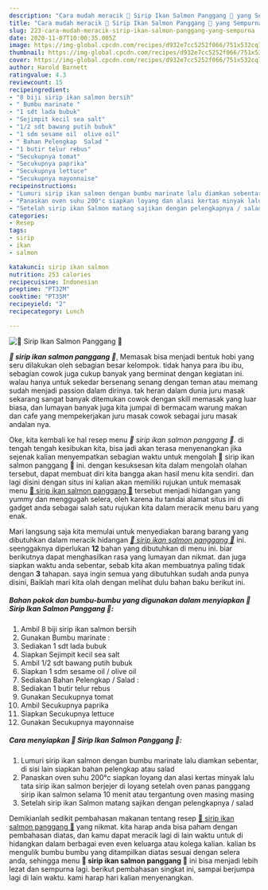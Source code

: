 ```yaml
---
description: "Cara mudah meracik 💢 Sirip Ikan Salmon Panggang 💢 yang Sempurna"
title: "Cara mudah meracik 💢 Sirip Ikan Salmon Panggang 💢 yang Sempurna"
slug: 223-cara-mudah-meracik-sirip-ikan-salmon-panggang-yang-sempurna
date: 2020-11-07T10:00:35.005Z
image: https://img-global.cpcdn.com/recipes/d932e7cc5252f066/751x532cq70/💢-sirip-ikan-salmon-panggang-💢-foto-resep-utama.jpg
thumbnail: https://img-global.cpcdn.com/recipes/d932e7cc5252f066/751x532cq70/💢-sirip-ikan-salmon-panggang-💢-foto-resep-utama.jpg
cover: https://img-global.cpcdn.com/recipes/d932e7cc5252f066/751x532cq70/💢-sirip-ikan-salmon-panggang-💢-foto-resep-utama.jpg
author: Harold Barnett
ratingvalue: 4.3
reviewcount: 15
recipeingredient:
- "8 biji sirip ikan salmon bersih"
- " Bumbu marinate "
- "1 sdt lada bubuk"
- "Sejimpit kecil sea salt"
- "1/2 sdt bawang putih bubuk"
- "1 sdm sesame oil  olive oil"
- " Bahan Pelengkap  Salad "
- "1 butir telur rebus"
- "Secukupnya tomat"
- "Secukupnya paprika"
- "Secukupnya lettuce"
- "Secukupnya mayonnaise"
recipeinstructions:
- "Lumuri sirip ikan salmon dengan bumbu marinate lalu diamkan sebentar, di sisi lain siapkan bahan pelengkap atau salad"
- "Panaskan oven suhu 200°c siapkan loyang dan alasi kertas minyak lalu tata sirip ikan salmon berjejer di loyang setelah oven panas panggang sirip ikan salmon selama 10 menit atau tergantung oven masing masing"
- "Setelah sirip ikan Salmon matang sajikan dengan pelengkapnya / salad"
categories:
- Resep
tags:
- sirip
- ikan
- salmon

katakunci: sirip ikan salmon 
nutrition: 253 calories
recipecuisine: Indonesian
preptime: "PT32M"
cooktime: "PT35M"
recipeyield: "2"
recipecategory: Lunch

---
```



![💢 Sirip Ikan Salmon Panggang 💢](https://img-global.cpcdn.com/recipes/d932e7cc5252f066/751x532cq70/💢-sirip-ikan-salmon-panggang-💢-foto-resep-utama.jpg)

<b><i>💢 sirip ikan salmon panggang 💢</i></b>, Memasak bisa menjadi bentuk hobi yang seru dilakukan oleh sebagian besar kelompok. tidak hanya para ibu ibu, sebagian cowok juga cukup banyak yang berminat dengan kegiatan ini. walau hanya untuk sekedar bersenang senang dengan teman atau memang sudah menjadi passion dalam dirinya. tak heran dalam dunia juru masak sekarang sangat banyak ditemukan cowok dengan skill memasak yang luar biasa, dan lumayan banyak juga kita jumpai di bermacam warung makan dan cafe yang mempekerjakan juru masak cowok sebagai juru masak andalan nya.

Oke, kita kembali ke hal resep menu <i>💢 sirip ikan salmon panggang 💢</i>. di tengah tengah kesibukan kita, bisa jadi akan terasa menyenangkan jika sejenak kalian menyempatkan sebagian waktu untuk mengolah 💢 sirip ikan salmon panggang 💢 ini. dengan kesuksesan kita dalam mengolah olahan tersebut, dapat membuat diri kita bangga akan hasil menu kita sendiri. dan lagi disini dengan situs ini kalian akan memiliki rujukan untuk memasak menu <u>💢 sirip ikan salmon panggang 💢</u> tersebut menjadi hidangan yang yummy dan menggugah selera, oleh karena itu tandai alamat situs ini di gadget anda sebagai salah satu rujukan kita dalam meracik menu baru yang enak.




Mari langsung saja kita memulai untuk menyediakan barang barang yang dibutuhkan dalam meracik hidangan <u><i>💢 sirip ikan salmon panggang 💢</i></u> ini. seenggaknya diperlukan <b>12</b> bahan yang dibutuhkan di menu ini. biar berikutnya dapat menghasilkan rasa yang lumayan dan nikmat. dan juga siapkan waktu anda sebentar, sebab kita akan membuatnya paling tidak dengan <b>3</b> tahapan. saya ingin semua yang dibutuhkan sudah anda punya disini, Baiklah mari kita olah dengan melihat dulu bahan baku berikut ini.

<!--inarticleads1-->

##### Bahan pokok dan bumbu-bumbu yang digunakan dalam menyiapkan 💢 Sirip Ikan Salmon Panggang 💢:

1. Ambil 8 biji sirip ikan salmon bersih
1. Gunakan  Bumbu marinate :
1. Sediakan 1 sdt lada bubuk
1. Siapkan Sejimpit kecil sea salt
1. Ambil 1/2 sdt bawang putih bubuk
1. Siapkan 1 sdm sesame oil / olive oil
1. Sediakan  Bahan Pelengkap / Salad :
1. Sediakan 1 butir telur rebus
1. Gunakan Secukupnya tomat
1. Ambil Secukupnya paprika
1. Siapkan Secukupnya lettuce
1. Gunakan Secukupnya mayonnaise




<!--inarticleads2-->

##### Cara menyiapkan 💢 Sirip Ikan Salmon Panggang 💢:

1. Lumuri sirip ikan salmon dengan bumbu marinate lalu diamkan sebentar, di sisi lain siapkan bahan pelengkap atau salad
1. Panaskan oven suhu 200°c siapkan loyang dan alasi kertas minyak lalu tata sirip ikan salmon berjejer di loyang setelah oven panas panggang sirip ikan salmon selama 10 menit atau tergantung oven masing masing
1. Setelah sirip ikan Salmon matang sajikan dengan pelengkapnya / salad




Demikianlah sedikit pembahasan makanan tentang resep <u>💢 sirip ikan salmon panggang 💢</u> yang nikmat. kita harap anda bisa paham dengan pembahasan diatas, dan kamu dapat meracik lagi di lain waktu untuk di hidangkan dalam berbagai even even keluarga atau kolega kalian. kalian bs mengulik bumbu bumbu yang ditampilkan diatas sesuai dengan selera anda, sehingga menu <b>💢 sirip ikan salmon panggang 💢</b> ini bisa menjadi lebih lezat dan sempurna lagi. berikut pembahasan singkat ini, sampai berjumpa lagi di lain waktu. kami harap hari kalian menyenangkan.
